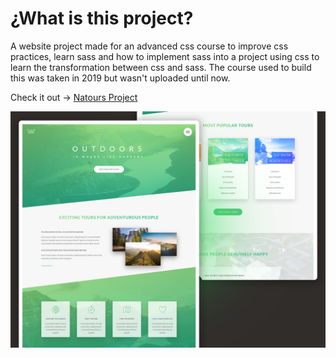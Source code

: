 # ¿What is this project?

A website project made for an advanced css course to improve css practices, learn sass and how to implement sass into a project using css to learn the transformation between css and sass.
The course used to build this was taken in 2019 but wasn't uploaded until now. 

Check it out &#8594; [Natours Project](https://websiteproject-natours.netlify.app/)

![Website Showcase](https://github.com/iamatnuria/natours-project/blob/main/website_showcase.png "Website Showcase")


